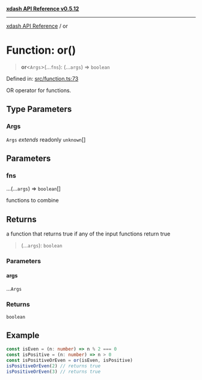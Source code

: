 [**xdash API Reference v0.5.12**](index.md)

***

[xdash API Reference](/xdash/api/index.md) / or

# Function: or()

> **or**\<`Args`\>(...`fns`): (...`args`) => `boolean`

Defined in: [src/function.ts:73](https://github.com/shtse8/xdash/blob/ed88c6e7ad3be9e5e1e06776f9ca07ed27d97c13/src/function.ts#L73)

OR operator for functions.

## Type Parameters

### Args

`Args` *extends* readonly `unknown`[]

## Parameters

### fns

...(...`args`) => `boolean`[]

functions to combine

## Returns

a function that returns true if any of the input functions return true

> (...`args`): `boolean`

### Parameters

#### args

...`Args`

### Returns

`boolean`

## Example

```ts
const isEven = (n: number) => n % 2 === 0
const isPositive = (n: number) => n > 0
const isPositiveOrEven = or(isEven, isPositive)
isPositiveOrEven(2) // returns true
isPositiveOrEven(3) // returns true
```
